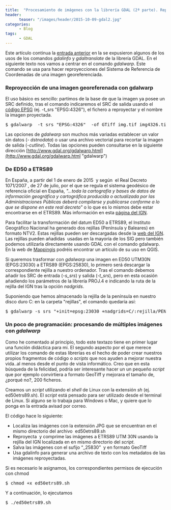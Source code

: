 ```yaml
---
title:  "Procesamiento de imágenes con la librería GDAL (2ª parte). Reproyección con gdalwarp"
header:
      teaser: "/images/header/2015-10-09-gdal2.jpg"
categories: 
      - Blog
tags:
      - GDAL
---
```


Este artículo continua la [entrada anterior](blog/procesamiento-de-imagenes-con-la-libreria-gdal-1-parte "GDAL 1") en la se expusieron algunos de los usos de los comandos _gdalinfo_ y _gdaltranslate_ de la librería GDAL. En el siguiente texto nos vamos a centrar en el comando _gdalwarp_. Este comando se usa para hacer reproyecciones del Sistema de Referencia de Coordenadas de una imagen georeferenciada.

### Reproyección de una imagen georeferenada con gdalwarp

El uso básico es sencillo: partimos de la base de que la imagen ya posee un SRC definido, tras el comando indicaremos el SRC de salida usando el [código EPSG](https://es.wikipedia.org/wiki/European_Petroleum_Survey_Group "EPSG") (ej. -t_srs "EPSG:4326"), el fichero a reproyectar y el nombre la imagen proyectada.

<pre>$ gdalwarp  -t_srs "EPSG:4326"  -of GTiff img.tif img4326.tif</pre>

Las opciones de _gdalwarp_ son muchos más variadas establecer un valor sin datos (_- dstnodata_) o usar una archivo vectorial para recortar la imagen de salida (_-cutline_). Todas las opciones pueden consultarse en la siguiente dirección [http://www.gdal.org/gdalwarp.html](http://www.gdal.org/gdalwarp.html "gdalwarp")

### De ED50 a ETRS89

En España, a partir del 1 de enero de 2015  y según  el Real Decreto 1071/2007 , de 27 de julio, por el que se regula el sistema geodésico de referencia oficial en España, _"...toda la cartografía y bases de datos de información geográfica y cartográfica producida o actualizada por las Administraciones Públicas deberá compilarse y publicarse conforme a lo que se dispone en este real decreto_” o lo que es lo mismos debe estar encontrarse en el ETRS89\. Más información en esta [página del IGN](http://www.ign.es/ign/layoutIn/faqgd.do).

Para facilitar la transformación del datum ED50 a ETRS89, el Instituto Geográfico Nacional ha generado dos rejillas (Península y Baleares) en formato NTV2\. Estas rejillas pueden ser descargadas desde la [web del IGN](http://www.ign.es/ign/layoutIn/herramientas.do "Rejilas NTV2").  Las rejillas pueden añadidas  usadas en la mayoría de los SIG pero también podemos utilizarla directamente usando GDAL con el comando gdalwarp. En la web de [Mappingis](http://mappinggis.com/2015/03/como-transformar-de-ed50-a-etrs89-en-qgis-con-ntv2/) podréis encontrar un artículo de su uso en QGIS.

Si queremos trasformar con _gdalwarp_ una imagen en ED50 UTM30N (EPGS:23030) a ETRS89 (EPGS:25830), lo primero será descargar la correspondiente rejilla a nuestro ordenador. Tras el comando debemos añadir los SRC de entrada (_-s_srs_) y salida (_-t_srs_), pero en esta ocasión añadiendo los parámetros de la librería PROJ.4 e indicando la ruta de la rejilla del IGN tras la opción _nadgrids_.

Suponiendo que hemos almacenado la rejilla de la península en nuestro disco duro C: en la carpeta "rejillas", el comando quedaría así:

<pre>$ gdalwarp -s_srs "+init=epsg:23030 +nadgrids=C/:rejilla/PENR2009.gsb +wktext" -t_srs "+init=epsg:25830 +nadgrids=null +wktext" -of GTiff img23030.tif img25830.tif</pre>

### Un poco de programación: procesando de múltiples imágenes con _gdalwarp_

Como he comentado al principio, todo este textazo tiene en primer lugar una función didáctica para mi. El segundo aspecto por el que merece utilizar los comando de estas librerías es el hecho de poder crear nuestros propios fragmentos de código o _scripts_ que nos ayuden a mejorar nuestra vida..al menos desde el punto de vista informático. Creo que en esta búsqueda de la felicidad, podría ser interesante hacer un un pequeño _script_ que por ejemplo convirtiera a formato GeoTiff y mejorara el tamaño de, ¿porqué no?, 200 ficheros.

Creamos un _script_ utilizando el _shell_ de Linux con la extensión _sh_ (ej. ed50etrs89.sh). El _script_ está pensado para ser utilizado desde el terminal de Linux. Si alguno se lo trabaja para Windows o Mac, y quiere que lo ponga en la entrada avisad por correo.

El código hace lo siguiente:

*   Localiza las imágenes con la extensión JPG que se encuentran en el mismo directorio del archivo  ed50etrs89.sh
*   Reproyecta  y comprime las imágenes a ETRS89 UTM 30N usando la rejilla del IGN localizada en en mismo directorio del _script_.
*   Salva las imágenes con el sufijo “_25830”  y en formato GeoTiff
*   Usa gdalinfo para generar una archivo de texto con los metadatos de las imágenes reproyectadas.

Si es necesario le asignamos, los correspondientes permisos de ejecución con chmod

<pre>$ chmod +x ed50etrs89.sh</pre>

Y a continuación, lo ejecutamos

<pre>$ ./ed50etrs89.sh</pre>
        
